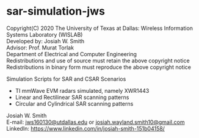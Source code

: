 # sar-simulation-jws
Copyright(C) 2020 The University of Texas at Dallas: Wireless Information Systems Laboratory (WISLAB) <br/>
Developed by: Josiah W. Smith <br/>
Advisor: Prof. Murat Torlak <br/>
Department of Electrical and Computer Engineering <br/>
Redistributions and use of source must retain the above copyright notice <br/>
Redistributions in binary form must reproduce the above copyright notice <br/>

Simulation Scripts for SAR and CSAR Scenarios
- TI mmWave EVM radars simulated, namely XWR1443
- Linear and Rectilinear SAR scanning patterns
- Circular and Cylindrical SAR scanning patterns

Josiah W. Smith <br/>
E-mail:     jws160130@utdallas.edu or josiah.wayland.smith10@gmail.com <br/>
LinkedIn:   https://www.linkedin.com/in/josiah-smith-151b04158/